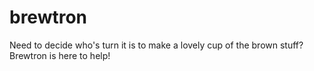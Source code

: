 # brewtron
Need to decide who's turn it is to make a lovely cup of the brown stuff? Brewtron is here to help!

